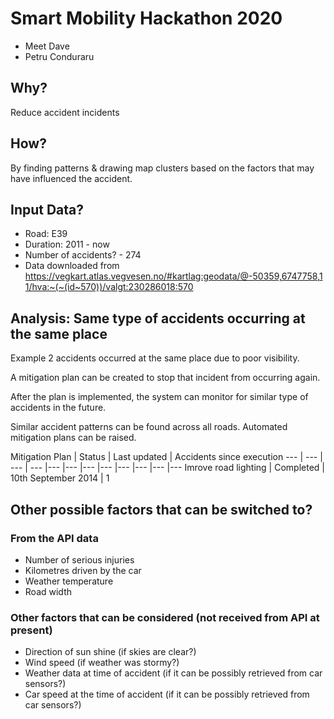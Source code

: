 # Smart Mobility Hackathon 2020

- Meet Dave
- Petru Conduraru

## Why? 

Reduce accident incidents






## How? 

By finding patterns & drawing map clusters based on the factors that may have influenced the accident. 






## Input Data? 

- Road: E39
- Duration: 2011 - now
- Number of accidents? - 274
- Data downloaded from https://vegkart.atlas.vegvesen.no/#kartlag:geodata/@-50359,6747758,11/hva:~(~(id~570))/valgt:230286018:570






## Analysis: Same type of accidents occurring at the same place

Example 2 accidents occurred at the same place due to poor visibility.

A mitigation plan can be created to stop that incident from occurring again.

After the plan is implemented, the system can monitor for similar type of accidents in the future. 

Similar accident patterns can be found across all roads. Automated mitigation plans can be raised. 


Mitigation Plan | Status | Last updated | Accidents since execution
--- | --- | --- | --- |--- |--- |--- |--- |--- |--- |--- |---
Imrove road lighting | Completed | 10th September 2014 | 1 




## Other possible factors that can be switched to? 






### From the API data
- Number of serious injuries
- Kilometres driven by the car
- Weather temperature
- Road width






### Other factors that can be considered (not received from API at present)
- Direction of sun shine (if skies are clear?)
- Wind speed (if weather was stormy?)
- Weather data at time of accident (if it can be possibly retrieved from car sensors?)
- Car speed at the time of accident (if it can be possibly retrieved from car sensors?)
